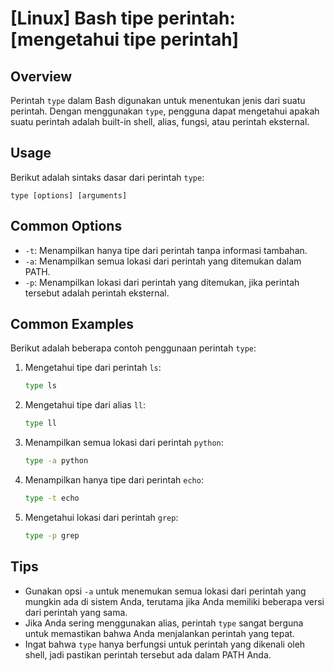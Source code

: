 # [Linux] Bash tipe perintah: [mengetahui tipe perintah]

## Overview
Perintah `type` dalam Bash digunakan untuk menentukan jenis dari suatu perintah. Dengan menggunakan `type`, pengguna dapat mengetahui apakah suatu perintah adalah built-in shell, alias, fungsi, atau perintah eksternal.

## Usage
Berikut adalah sintaks dasar dari perintah `type`:

```
type [options] [arguments]
```

## Common Options
- `-t`: Menampilkan hanya tipe dari perintah tanpa informasi tambahan.
- `-a`: Menampilkan semua lokasi dari perintah yang ditemukan dalam PATH.
- `-p`: Menampilkan lokasi dari perintah yang ditemukan, jika perintah tersebut adalah perintah eksternal.

## Common Examples
Berikut adalah beberapa contoh penggunaan perintah `type`:

1. Mengetahui tipe dari perintah `ls`:
   ```bash
   type ls
   ```

2. Mengetahui tipe dari alias `ll`:
   ```bash
   type ll
   ```

3. Menampilkan semua lokasi dari perintah `python`:
   ```bash
   type -a python
   ```

4. Menampilkan hanya tipe dari perintah `echo`:
   ```bash
   type -t echo
   ```

5. Mengetahui lokasi dari perintah `grep`:
   ```bash
   type -p grep
   ```

## Tips
- Gunakan opsi `-a` untuk menemukan semua lokasi dari perintah yang mungkin ada di sistem Anda, terutama jika Anda memiliki beberapa versi dari perintah yang sama.
- Jika Anda sering menggunakan alias, perintah `type` sangat berguna untuk memastikan bahwa Anda menjalankan perintah yang tepat.
- Ingat bahwa `type` hanya berfungsi untuk perintah yang dikenali oleh shell, jadi pastikan perintah tersebut ada dalam PATH Anda.